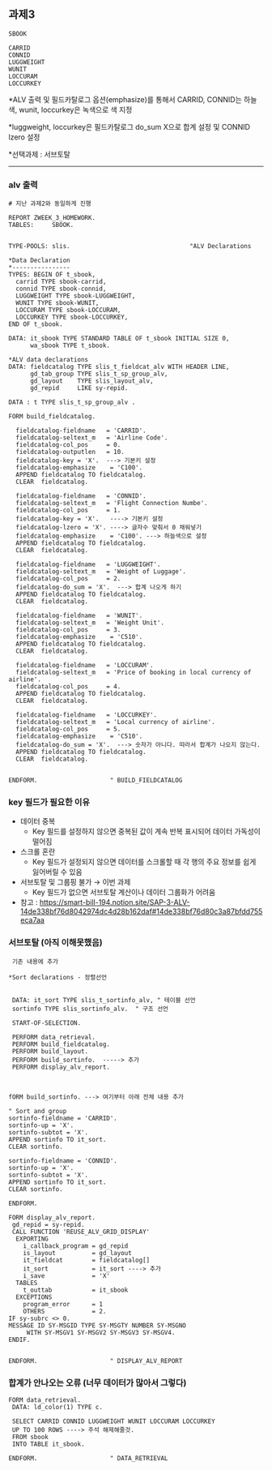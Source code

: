 ## 과제3

    SBOOK

    CARRID
    CONNID
    LUGGWEIGHT
    WUNIT
    LOCCURAM
    LOCCURKEY

*ALV 출력 및 필드카탈로그 옵션(emphasize)를 통해서 CARRID, CONNID는 하늘색, wunit, loccurkey은 녹색으로 색 지정


*luggweight, loccurkey은 필드카탈로그 do_sum X으로 합계 설정 및 CONNID lzero 설정


*선택과제 : 서브토탈

****


### alv 출력

    # 지난 과제2와 동일하게 진행
    
    REPORT ZWEEK_3_HOMEWORK.
    TABLES:     SBOOK.


    TYPE-POOLS: slis.                                 "ALV Declarations

    *Data Declaration
    *----------------
    TYPES: BEGIN OF t_sbook,
      carrid TYPE sbook-carrid,
      connid TYPE sbook-connid,
      LUGGWEIGHT TYPE sbook-LUGGWEIGHT,
      WUNIT TYPE sbook-WUNIT,
      LOCCURAM TYPE sbook-LOCCURAM,
      LOCCURKEY TYPE sbook-LOCCURKEY,
    END OF t_sbook.

    DATA: it_sbook TYPE STANDARD TABLE OF t_sbook INITIAL SIZE 0,
          wa_sbook TYPE t_sbook.

    *ALV data declarations
    DATA: fieldcatalog TYPE slis_t_fieldcat_alv WITH HEADER LINE,
          gd_tab_group TYPE slis_t_sp_group_alv,
          gd_layout    TYPE slis_layout_alv,      
          gd_repid     LIKE sy-repid.

    DATA : t TYPE slis_t_sp_group_alv .

    FORM build_fieldcatalog.

      fieldcatalog-fieldname   = 'CARRID'.
      fieldcatalog-seltext_m   = 'Airline Code'.
      fieldcatalog-col_pos     = 0.
      fieldcatalog-outputlen   = 10.
      fieldcatalog-key = 'X'.  ---> 기본키 설정
      fieldcatalog-emphasize    = 'C100'.
      APPEND fieldcatalog TO fieldcatalog.
      CLEAR  fieldcatalog.

      fieldcatalog-fieldname   = 'CONNID'.
      fieldcatalog-seltext_m   = 'Flight Connection Numbe'.
      fieldcatalog-col_pos     = 1.
      fieldcatalog-key = 'X'.   ----> 기본키 설정
      fieldcatalog-lzero = 'X'. ----> 글자수 맞춰서 0 채워넣기
      fieldcatalog-emphasize    = 'C100'. ---> 하늘색으로 설정
      APPEND fieldcatalog TO fieldcatalog.
      CLEAR  fieldcatalog.

      fieldcatalog-fieldname   = 'LUGGWEIGHT'.
      fieldcatalog-seltext_m   = 'Weight of Luggage'.
      fieldcatalog-col_pos     = 2.
      fieldcatalog-do_sum = 'X'.  ---> 합계 나오게 하기 
      APPEND fieldcatalog TO fieldcatalog.
      CLEAR  fieldcatalog.

      fieldcatalog-fieldname   = 'WUNIT'.
      fieldcatalog-seltext_m   = 'Weight Unit'.
      fieldcatalog-col_pos     = 3.
      fieldcatalog-emphasize    = 'C510'.
      APPEND fieldcatalog TO fieldcatalog.
      CLEAR  fieldcatalog.

      fieldcatalog-fieldname   = 'LOCCURAM'.
      fieldcatalog-seltext_m   = 'Price of booking in local currency of airline'.
      fieldcatalog-col_pos     = 4.
      APPEND fieldcatalog TO fieldcatalog.
      CLEAR  fieldcatalog.

      fieldcatalog-fieldname   = 'LOCCURKEY'.
      fieldcatalog-seltext_m   = 'Local currency of airline'.
      fieldcatalog-col_pos     = 5.
      fieldcatalog-emphasize    = 'C510'.
      fieldcatalog-do_sum = 'X'.  ---> 숫자가 아니다. 따라서 합계가 나오지 않는다.
      APPEND fieldcatalog TO fieldcatalog.
      CLEAR  fieldcatalog.


    ENDFORM.                    " BUILD_FIELDCATALOG


### key 필드가 필요한 이유

- 데이터 중복
    - Key 필드를 설정하지 않으면 중복된 값이 계속 반복 표시되어 데이터 가독성이 떨어짐
- 스크롤 혼란
    - Key 필드가 설정되지 않으면 데이터를 스크롤할 때 각 행의 주요 정보를 쉽게 잃어버릴 수 있음
- 서브토탈 및 그룹핑 불가 → 이번 과제
    - Key 필드가 없으면 서브토탈 계산이나 데이터 그룹화가 어려움
- 참고 : <https://smart-bill-194.notion.site/SAP-3-ALV-14de338bf76d8042974dc4d28b162daf#14de338bf76d80c3a87bfdd755eca7aa>

### 서브토탈 (아직 이해못했음)

     기존 내용에 추가
     
    *Sort declarations - 정렬선언
     

     DATA: it_sort TYPE slis_t_sortinfo_alv, " 테이블 선언
     sortinfo TYPE slis_sortinfo_alv.  " 구조 선언

     START-OF-SELECTION.

     PERFORM data_retrieval.
     PERFORM build_fieldcatalog.
     PERFORM build_layout.
     PERFORM build_sortinfo.  -----> 추가
     PERFORM display_alv_report.



    fORM build_sortinfo. ---> 여기부터 아래 전체 내용 추가

    " Sort and group
    sortinfo-fieldname = 'CARRID'.
    sortinfo-up = 'X'.
    sortinfo-subtot = 'X'.
    APPEND sortinfo TO it_sort.
    CLEAR sortinfo.

    sortinfo-fieldname = 'CONNID'.
    sortinfo-up = 'X'.
    sortinfo-subtot = 'X'.
    APPEND sortinfo TO it_sort.
    CLEAR sortinfo.

    ENDFORM.

    FORM display_alv_report.
     gd_repid = sy-repid.
     CALL FUNCTION 'REUSE_ALV_GRID_DISPLAY'
      EXPORTING
        i_callback_program = gd_repid
        is_layout          = gd_layout
        it_fieldcat        = fieldcatalog[]
        it_sort            = it_sort ----> 추가 
        i_save             = 'X'
      TABLES
        t_outtab           = it_sbook
      EXCEPTIONS
        program_error      = 1
        OTHERS             = 2.
    IF sy-subrc <> 0.
    MESSAGE ID SY-MSGID TYPE SY-MSGTY NUMBER SY-MSGNO
         WITH SY-MSGV1 SY-MSGV2 SY-MSGV3 SY-MSGV4.
    ENDIF.


    ENDFORM.                    " DISPLAY_ALV_REPORT


### 합계가 안나오는 오류 (너무 데이터가 많아서 그렇다)

    FORM data_retrieval.
     DATA: ld_color(1) TYPE c.

     SELECT CARRID CONNID LUGGWEIGHT WUNIT LOCCURAM LOCCURKEY
     UP TO 100 ROWS ----> 주석 해제해줄것. 
     FROM sbook
     INTO TABLE it_sbook.

    ENDFORM.                    " DATA_RETRIEVAL
    
